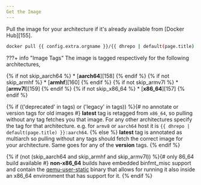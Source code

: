 ```yaml
---
Get the Image
---
```


Pull the image for your architecture if it's already available from
[Docker Hub][155].

``` sh
docker pull {{ config.extra.orgname }}/{{ dhrepo | default(page.title) }}
```
???+ info "Image Tags"
    The image is tagged respectively for the following architectures,

{% if not skip_aarch64 %}
    * [**aarch64**][158]
{% endif %}
{% if not skip_armhf %}
    * [**armhf**][160]
{% endif %}
{% if not skip_armv7l %}
    * [**armv7l**][159]
{% endif %}
{% if not skip_x86_64 %}
    * [**x86_64**][157]
{% endif %}

{% if (('deprecated' in tags) or ('legacy' in tags)) %}{# no annotate or version tags for old images #}
    **latest** tag is retagged from `x86_64`, so pulling without any
    tag fetches you that image. For any other architectures specify
    the tag for that architecture. e.g. for `armv8` or
    `aarch64` host it is `{{ dhrepo | default(page.title) }}:aarch64`.
{% else %}
    **latest** tag is annotated as multiarch so pulling without any
    tags should fetch the correct image for your architecture. Same goes
    for any of the **version** tags.
{% endif %}

{% if (not (skip_aarch64 and skip_armhf and skip_armv7l)) %}{# only 86_64 build available #}
    **non-x86_64** builds have embedded binfmt_misc support and contain the
    [qemu-user-static](https://github.com/multiarch/qemu-user-static/releases/)
    binary that allows for running it also inside an x86_64 environment that has
    support for it.
{% endif %}
